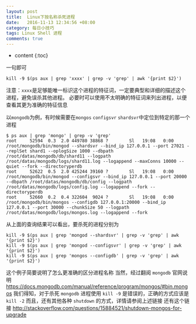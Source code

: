 ```yaml
---
layout: post
title:  Linux下按名称杀死进程
date:   2016-11-13 12:34:56 +08:00
category: 每日小技巧
tags: Linux Shell 进程
comments: true
---
```


* content
{:toc}

一句即可

```
kill -9 $(ps aux | grep 'xxxx' | grep -v 'grep' | awk '{print $2}')
```

注意：`xxxx`是足够能唯一标识这个进程的特征词，一定要典型和详细的描述这个进程，避免误杀其他进程。
必要时可以使用不太明确的特征词来列出进程，以便查看其更为准确的特征信息

以`mongodb`为例，有时候需要在`mongos` `configsvr` `shardsvr`中定位到特定的那一个进程

```
$ ps aux | grep 'mongo' | grep -v 'grep'
root     52594  0.3  2.0 449780 38868 ?        Sl   19:08   0:00 /root/mongodb/bin/mongod --shardsvr --bind_ip 127.0.0.1 --port 27021 --replSet shard1 --oplogSize 1000 --dbpath /root/datas/mongodb/db/shard11 --logpath /root/datas/mongodb/logs/shard11.log --logappend --maxConns 10000 --quiet --fork --directoryperdb
root     52622  0.5  2.0 425244 39160 ?        Sl   19:08   0:00 /root/mongodb/bin/mongod --configsvr --bind_ip 127.0.0.1 --port 20000 --dbpath /root/datas/mongodb/db/config --logpath /root/datas/mongodb/logs/config.log --logappend --fork --directoryperdb
root     52660  0.2  0.4 322604  9024 ?        Sl   19:08   0:00 /root/mongodb/bin/mongos --configdb 127.0.0.1:20000 --bind_ip 127.0.0.1 --port 30000 --chunkSize 50 --logpath /root/datas/mongodb/logs/mongos.log --logappend --fork
```

从上面的查询结果可以看出，要杀死的进程分别为

```
kill -9 $(ps aux | grep 'mongod --shardsvr' | grep -v 'grep' | awk '{print $2}')
kill -9 $(ps aux | grep 'mongod --configsvr' | grep -v 'grep' | awk '{print $2}')
kill -9 $(ps aux | grep 'mongos --configdb' | grep -v 'grep' | awk '{print $2}')
```

这个例子简要说明了怎么更准确的区分进程名称
当然，经过翻阅 `mongodb` 官网说明 https://docs.mongodb.com/manual/reference/program/mongos/#bin.mongos
我们得知，对于杀死 `mongodb` 进程使用 `kill -9` 是错误的，正确的方式应该是 `kill -2`
而且，还有其他各种 `shutdown` 的方式，详情请参阅上述链接
还有这个链接 http://stackoverflow.com/questions/15884521/shutdown-mongos-for-upgrade

